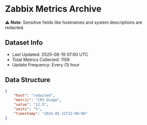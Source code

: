 # Zabbix Metrics Archive

⚠️ **Note**: Sensitive fields like hostnames and system descriptions are redacted.

## Dataset Info
- Last Updated: 2025-08-19 07:00 UTC
- Total Metrics Collected: 1158
- Update Frequency: Every (1) hour

## Data Structure
```json
{
    "host": "redacted",
    "metric": "CPU Usage",
    "value": "12.5",
    "units": "%",
    "timestamp": "2024-05-21T12:00:00"
}
```
